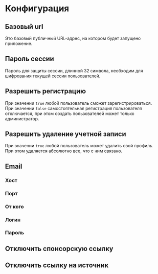 # Конфигурация

## Базовый url

Это базовый публичный URL-адрес, на котором будет запущено приложение.

<configuration-item
  type="string"
  env="APP_BASE_URL"
  example="http://localhost:3000"
  required
/>

## Пароль сессии

Пароль для защиты сессии, длинной 32 символа, необходим для шифрования текущей сессии пользователей.

<configuration-item
  type="string"
  env="APP_SESSION_PASSWORD"
  required
/>

## Разрешить регистрацию

При значении `true` любой пользователь сможет зарегистрироваться. При значении `false` самостоятельная регистрация 
пользователя отключается, при этом создать пользователей может только администратор.

<configuration-item
  type="boolean"
  defaults="true"
  env="APP_AUTH_ALLOW_REGISTRATION"
/>

## Разрешить удаление учетной записи

При значении `true` любой пользователь может удалить свой профиль. При этом удаляется абсолютно все, что с ним связано.

<configuration-item
  type="boolean"
  defaults="false"
  env="APP_ACCOUNT_ALLOW_DELETE"
/>

## Email

### Хост

<configuration-item
  type="string"
  example="smtp.gmail.com"
  env="APP_EMAIL_HOST"
/>

### Порт

<configuration-item
  type="integer"
  example="587"
  env="APP_EMAIL_PORT"
/>

### От кого

<configuration-item
  type="string"
  example="no-reply@example.com"
  env="APP_EMAIL_FROM"
/>

### Логин

<configuration-item
  type="string"
  example="no-reply@example.com"
  env="APP_EMAIL_AUTH_USER"
/>

### Пароль

<configuration-item
  type="string"
  env="APP_EMAIL_AUTH_PASSWORD"
/>

## Отключить спонсорскую ссылку

<configuration-item
  type="boolean"
  defaults="false"
  env="APP_PUBLIC_DISABLE_SPONSOR_LINK"
/>

## Отключить ссылку на источник

<configuration-item
  type="boolean"
  defaults="false"
  env="APP_PUBLIC_DISABLE_SOURCE_LINK"
/>
